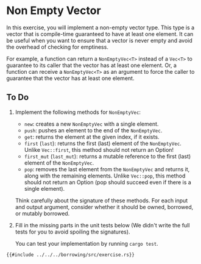 # Non Empty Vector
In this exercise, you will implement a non-empty vector type. This type is a vector that is compile-time guaranteed to have at least one element. It can be useful when you want to ensure that a vector is never empty and avoid the overhead of checking for emptiness.

For example, a function can return a `NonEmptyVec<T>` instead of a `Vec<T>` to guarantee to its caller that the vector has at least one element. Or, a function can receive a `NonEmptyVec<T>` as an argument to force the caller to guarantee that the vector has at least one element.

## To Do
1. Implement the following methods for `NonEmptyVec`:
   * `new`: creates a new `NonEmptyVec` with a single element.
   * `push`: pushes an element to the end of the `NonEmptyVec`.
   * `get`: returns the element at the given index, if it exists.
   * `first` (`last`): returns the first (last) element of the `NonEmptyVec`. Unlike `Vec::first`, this method should not return an Option!
   * `first_mut` (`last_mut`): returns a mutable reference to the first (last) element of the `NonEmptyVec`.
   * `pop`: removes the last element from the `NonEmptyVec` and returns it, along with the remaining elements. Unlike `Vec::pop`, this method should not return an Option (pop should succeed even if there is a single element).

    Think carefully about the signature of these methods. For each input and output argument, consider whether it should be owned, borrowed, or mutably borrowed.

2. Fill in the missing parts in the unit tests below (We didn't write the full tests for you to avoid spoiling the signatures).

    You can test your implementation by running `cargo test`.

```rust,compile_fail
{{#include ../../../borrowing/src/exercise.rs}}